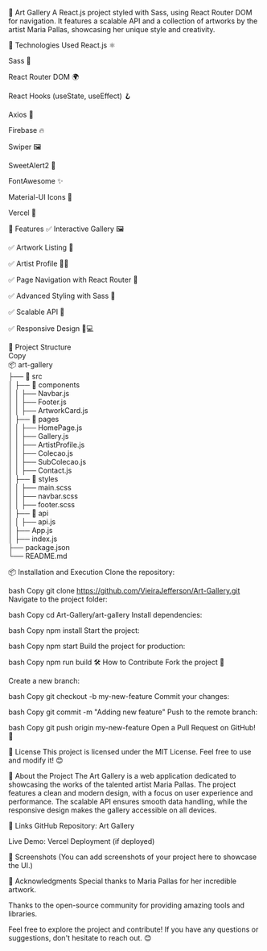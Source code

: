 🎨 Art Gallery
A React.js project styled with Sass, using React Router DOM for navigation. It features a scalable API and a collection of artworks by the artist Maria Pallas, showcasing her unique style and creativity.

🚀 Technologies Used
React.js ⚛️

Sass 🎨

React Router DOM 🌍

React Hooks (useState, useEffect) 🪝

Axios 📡

Firebase 🔥

Swiper 🖼️

SweetAlert2 🍬

FontAwesome ✨

Material-UI Icons 🎨

Vercel 🚀

📌 Features
✅ Interactive Gallery 🖼️

✅ Artwork Listing 🎨

✅ Artist Profile 👩‍🎨

✅ Page Navigation with React Router 🔄

✅ Advanced Styling with Sass 🎨

✅ Scalable API 📡

✅ Responsive Design 📱💻





📂 Project Structure<br>
Copy<br>
📦 art-gallery<br>
├── 📁 src<br>
│   ├── 📁 components<br>
│   │   ├── Navbar.js<br>
│   │   ├── Footer.js<br>
│   │   ├── ArtworkCard.js<br>
│   ├── 📁 pages<br>
│   │   ├── HomePage.js<br>
│   │   ├── Gallery.js<br>
│   │   ├── ArtistProfile.js<br>
│   │   ├── Colecao.js<br>
│   │   ├── SubColecao.js<br>
│   │   ├── Contact.js<br>
│   ├── 📁 styles<br>
│   │   ├── main.scss<br>
│   │   ├── navbar.scss<br>
│   │   ├── footer.scss<br>
│   ├── 📁 api<br>
│   │   ├── api.js<br>
│   ├── App.js<br>
│   ├── index.js<br>
├── package.json<br>
└── README.md<br>














📦 Installation and Execution
Clone the repository:

bash
Copy
git clone https://github.com/VieiraJefferson/Art-Gallery.git
Navigate to the project folder:

bash
Copy
cd Art-Gallery/art-gallery
Install dependencies:

bash
Copy
npm install
Start the project:

bash
Copy
npm start
Build the project for production:

bash
Copy
npm run build
🛠️ How to Contribute
Fork the project 🍴

Create a new branch:

bash
Copy
git checkout -b my-new-feature
Commit your changes:

bash
Copy
git commit -m "Adding new feature"
Push to the remote branch:

bash
Copy
git push origin my-new-feature
Open a Pull Request on GitHub! 🚀

📜 License
This project is licensed under the MIT License. Feel free to use and modify it! 😊

🌟 About the Project
The Art Gallery is a web application dedicated to showcasing the works of the talented artist Maria Pallas. The project features a clean and modern design, with a focus on user experience and performance. The scalable API ensures smooth data handling, while the responsive design makes the gallery accessible on all devices.

🔗 Links
GitHub Repository: Art Gallery

Live Demo: Vercel Deployment (if deployed)

📸 Screenshots
(You can add screenshots of your project here to showcase the UI.)

🙏 Acknowledgments
Special thanks to Maria Pallas for her incredible artwork.

Thanks to the open-source community for providing amazing tools and libraries.

Feel free to explore the project and contribute! If you have any questions or suggestions, don't hesitate to reach out. 😊
